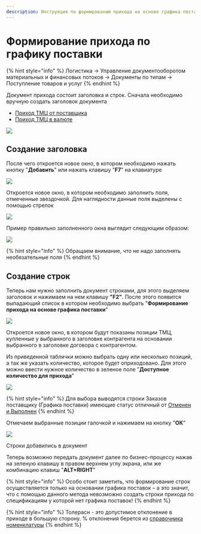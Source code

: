 ```yaml
---
description: Инструкция по формированию прихода на основе графика поставок
---
```


# Формирование прихода по графику поставки

{% hint style="info" %}
Логистика → Управление документооборотом материальных и финансовых потоков → Документы по типам → Поступление товаров и услуг
{% endhint %}

Документ прихода состоит заголовка и строк. Сначала необходимо вручную создать заголовок документа

* [Приход ТМЦ от поставщика](prikhod-v-rublyakh/)
* [Приход ТМЦ в валюте](prikhod-tmc-ot-postavshika-valyuta-import/)

![](<../../../.gitbook/assets/0 (120).png>)

## Создание заголовка

После чего откроется новое окно, в котором необходимо нажать кнопку "**Добавить**" или нажать клавишу "**F7**" на клавиатуре

![](<../../../.gitbook/assets/1 (126).png>)

Откроется новое окно, в котором необходимо заполнить поля, отмеченные звездочкой. Для наглядности данные поля выделены с помощью стрелок

![](<../../../.gitbook/assets/2 (110).png>)

Пример правильно заполненного окна выглядит следующим образом:

![](<../../../.gitbook/assets/3 (5).png>)

{% hint style="info" %}
Обращаем внимание, что не надо заполнять необязательные поля
{% endhint %}

## **Создание строк**

Теперь нам нужно заполнить документ строками, для этого выделяем заголовок и нажимаем на нем клавишу **"F2"**. После этого появится выпадающий список в котором необходимо выбрать "**Формирование прихода на основе графика поставки**"

![](<../../../.gitbook/assets/4 (29).png>)

&#x20;Откроется новое окно, в котором будут показаны позиции ТМЦ, купленные у выбранного в заголовке контрагента на основании выбранного в заголовке договора с контрагентом.

Из приведенной таблички можно выбрать одну или несколько позиций, а так же указать количество, которое будет оприходовано. Для этого можно ввести нужное количество в зеленое поле "**Доступное количество для прихода**"

![](<../../../.gitbook/assets/5 (80).png>)

{% hint style="info" %}
Для выбора выводятся строки Заказов поставщику (Графика поставки) имеющие статус отличный от [Отменен и Выполнен](../../servisnye-rezhimy/avtomaticheskaya-otmena-dokumenta.md)
{% endhint %}

Отмечаем выбранные позиции галочкой и нажимаем на кнопку "**ОК**"

![](<../../../.gitbook/assets/6 (23).png>)

Строки добавились в документ

Теперь возможно передать документ далее по бизнес-процессу нажав на зеленую клавишу в правом верхнем углу экрана, или же комбинацию клавиш "**ALT+RIGHT**"

{% hint style="info" %}
Особо стоит заметить, что формирование строк осуществляется только на основании графика поставок – а это значит, что с помощью данного метода невозможно создать строки прихода по спецификациям у которой нет графика поставок!
{% endhint %}

{% hint style="info" %}
Толерасн - это допустимое отклонение в приходе в большую сторону. % отклонения берется из [справочника номенклатуры](../../../upravlenie-mdm/klassifikator-resursov/master-dannye/trebovaniya-k-nomenklature.md)
{% endhint %}
